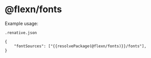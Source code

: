 # @flexn/fonts


Example usage:

`.renative.json`

```
{
    "fontSources": ["{{resolvePackage(@flexn/fonts)}}/fonts"],
}
```
